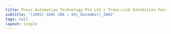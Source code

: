 ```yaml
---
title: Press Automation Technology Pte Ltd v Trans-Link Exhibition Forwarding Pte Ltd
subtitle: "[2002] SGHC 286 / 03\_December\_2002"
tags: null
layout: single
---
```


